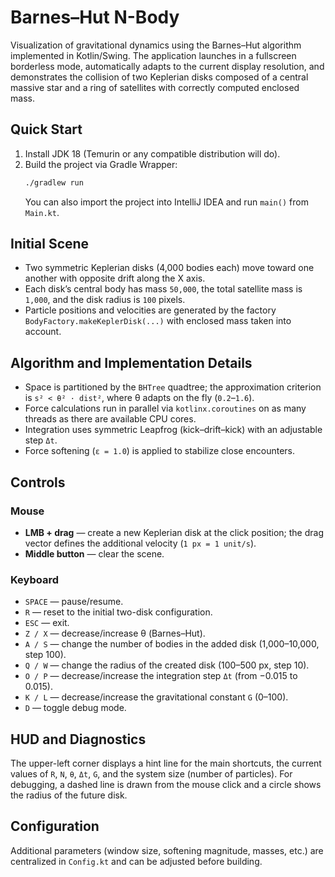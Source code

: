 # Barnes–Hut N-Body

Visualization of gravitational dynamics using the Barnes–Hut algorithm implemented in Kotlin/Swing. The application launches in a fullscreen borderless mode, automatically adapts to the current display resolution, and demonstrates the collision of two Keplerian disks composed of a central massive star and a ring of satellites with correctly computed enclosed mass.

## Quick Start

1. Install JDK 18 (Temurin or any compatible distribution will do).
2. Build the project via Gradle Wrapper:
   ```bash
   ./gradlew run
   ```
   You can also import the project into IntelliJ IDEA and run `main()` from `Main.kt`.

## Initial Scene

* Two symmetric Keplerian disks (4,000 bodies each) move toward one another with opposite drift along the X axis.
* Each disk’s central body has mass `50,000`, the total satellite mass is `1,000`, and the disk radius is `100` pixels.
* Particle positions and velocities are generated by the factory `BodyFactory.makeKeplerDisk(...)` with enclosed mass taken into account.

## Algorithm and Implementation Details

* Space is partitioned by the `BHTree` quadtree; the approximation criterion is `s² < θ² · dist²`, where θ adapts on the fly (`0.2`–`1.6`).
* Force calculations run in parallel via `kotlinx.coroutines` on as many threads as there are available CPU cores.
* Integration uses symmetric Leapfrog (kick–drift–kick) with an adjustable step `Δt`.
* Force softening (`ε = 1.0`) is applied to stabilize close encounters.

## Controls

### Mouse
* **LMB + drag** — create a new Keplerian disk at the click position; the drag vector defines the additional velocity (`1 px = 1 unit/s`).
* **Middle button** — clear the scene.

### Keyboard
* `SPACE` — pause/resume.
* `R` — reset to the initial two-disk configuration.
* `ESC` — exit.
* `Z / X` — decrease/increase θ (Barnes–Hut).
* `A / S` — change the number of bodies in the added disk (1,000–10,000, step 100).
* `Q / W` — change the radius of the created disk (100–500 px, step 10).
* `O / P` — decrease/increase the integration step `Δt` (from −0.015 to 0.015).
* `K / L` — decrease/increase the gravitational constant `G` (0–100).
* `D` — toggle debug mode.

## HUD and Diagnostics

The upper-left corner displays a hint line for the main shortcuts, the current values of `R`, `N`, `θ`, `Δt`, `G`, and the system size (number of particles). For debugging, a dashed line is drawn from the mouse click and a circle shows the radius of the future disk.

## Configuration

Additional parameters (window size, softening magnitude, masses, etc.) are centralized in `Config.kt` and can be adjusted before building.

